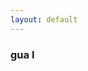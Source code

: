 ```yaml
---
layout: default
---
```



<h3><a name="nova-ui" class="anchor" href="#nova-ui"><span class="octicon octicon-link"></span></a>gua I</h3>
